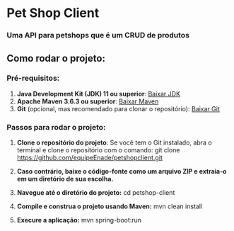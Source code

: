 # Pet Shop Client

### Uma API para petshops que é um CRUD de produtos

## Como rodar o projeto:

### Pré-requisitos:
1. **Java Development Kit (JDK) 11 ou superior**: [Baixar JDK](https://www.oracle.com/java/technologies/javase-jdk11-downloads.html)
2. **Apache Maven 3.6.3 ou superior**: [Baixar Maven](https://maven.apache.org/download.cgi)
3. **Git** (opcional, mas recomendado para clonar o repositório): [Baixar Git](https://git-scm.com/downloads)

### Passos para rodar o projeto:

1. **Clone o repositório do projeto**:
   Se você tem o Git instalado, abra o terminal e clone o repositório com o comando:
   git clone https://github.com/equipeEnade/petshopclient.git
   
3. **Caso contrário, baixe o código-fonte como um arquivo ZIP e extraia-o em um diretório de sua escolha.**

4. **Navegue até o diretório do projeto:**
  cd petshop-client

5. **Compile e construa o projeto usando Maven:**
  mvn clean install

6. **Execure a aplicação:**
  mvn spring-boot:run
